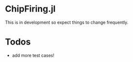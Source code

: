 # ChipFiring.jl

This is in development so expect things to change frequently.

# Todos

- add more test cases!